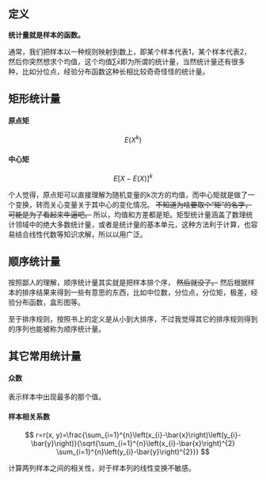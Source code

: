 ## 定义

**统计量就是样本的函数。**

通常，我们把样本以一种规则映射到数上，即某个样本代表1，某个样本代表2，然后你突然想求个均值，这个均值$\sum{\bar x}$即为所谓的统计量，当然统计量还有很多种，比如分位点，经验分布函数这种长相比较奇奇怪怪的统计量。

## 矩形统计量

#### 原点矩

$$
E(X^k)
$$

#### 中心矩

$$
E{[X-E(X)]^k}
$$

个人觉得，原点矩可以直接理解为随机变量的k次方的均值，而中心矩就是做了一个变换，转而关心变量关于其中心的变化情况。 ~~不知道为啥要取个“矩”的名字，可能是为了看起来牛逼吧。~~ 所以，均值和方差都是矩。矩型统计量涵盖了数理统计领域中的绝大多数统计量，或者是统计量的基本单元，这种方法利于计算，也容易结合线性代数等知识求解，所以以用广泛。

## 顺序统计量

按照鄙人的理解，顺序统计量其实就是把样本排个序， ~~然后就没了。~~ 然后根据样本的排序结果来得到一些有意思的东西，比如中位数，分位点，分位矩，极差，经验分布函数，盒形图等。

至于排序规则，按照书上的定义是从小到大排序，不过我觉得其它的排序规则得到的序列也能被称为顺序统计量。

## 其它常用统计量

#### 众数

表示样本中出现最多的那个值。

#### 样本相关系数

$$
r=r(x, y)=\frac{\sum_{i=1}^{n}\left(x_{i}-\bar{x}\right)\left(y_{i}-\bar{y}\right)}{\sqrt{\sum_{i=1}^{n}\left(x_{i}-\bar{x}\right)^{2} \sum_{i=1}^{n}\left(y_{i}-\bar{y}\right)^{2}}}
$$

计算两列样本之间的相关性，对于样本列的线性变换不敏感。
